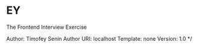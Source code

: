 # EY
The Frontend Interview Exercise

Author: Timofey Senin
Author URI: localhost
Template: none
Version: 1.0
*/
